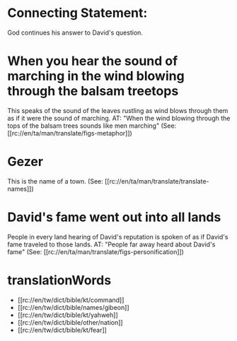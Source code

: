 # Connecting Statement:

God continues his answer to David's question.

# When you hear the sound of marching in the wind blowing through the balsam treetops

This speaks of the sound of the leaves rustling as wind blows through them as if it were the sound of marching. AT: "When the wind blowing through the tops of the balsam trees sounds like men marching" (See: [[rc://en/ta/man/translate/figs-metaphor]])

# Gezer

This is the name of a town. (See: [[rc://en/ta/man/translate/translate-names]])

# David's fame went out into all lands

People in every land hearing of David's reputation is spoken of as if David's fame traveled to those lands. AT: "People far away heard about David's fame" (See: [[rc://en/ta/man/translate/figs-personification]])

# translationWords

* [[rc://en/tw/dict/bible/kt/command]]
* [[rc://en/tw/dict/bible/names/gibeon]]
* [[rc://en/tw/dict/bible/kt/yahweh]]
* [[rc://en/tw/dict/bible/other/nation]]
* [[rc://en/tw/dict/bible/kt/fear]]